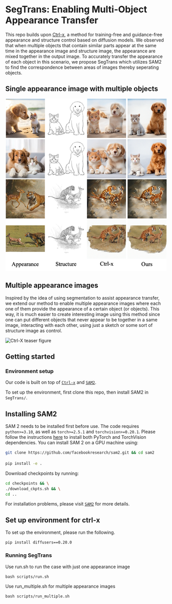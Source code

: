 # SegTrans: Enabling Multi-Object Appearance Transfer

This repo builds upon [Ctrl-x](https://github.com/genforce/ctrl-x), a method for training-free and guidance-free appearance and structure control based on diffusion models. We observed that when multiple objects that contain similar parts appear at the same time in the appearance image and structure image, the appearance are mixed together in the output image. To accurately transfer the appearance of each object in this scenario, we propose SegTrans which utilizes SAM2 to find the correspondence between areas of images thereby seperating objects. 

## Single appearance image with multiple objects
![Ctrl-X teaser figure](docs/assets/seg1.png)

## Multiple appearance images
Inspired by the idea of using segmentation to assist appearance transfer, we extend our method to enable multiple appearance images where each one of them provide the appearance of a certain object (or objects). This way, it is much easier to create interesting image using this method since one can put different objects that never appear to be together in a same image, interacting with each other, using just a sketch or some sort of structure image as control. 

![Ctrl-X teaser figure](docs/assets/seg2.png)

## Getting started

### Environment setup

Our code is built on top of [`Ctrl-x`]([https://github.com/huggingface/diffusers](https://github.com/genforce/ctrl-x)) and [`SAM2`](https://github.com/facebookresearch/sam2). 

To set up the environment, first clone this repo, then install SAM2 in `SegTrans/`.
## Installing SAM2

SAM 2 needs to be installed first before use. The code requires `python>=3.10`, as well as `torch>=2.5.1` and `torchvision>=0.20.1`. Please follow the instructions [here](https://pytorch.org/get-started/locally/) to install both PyTorch and TorchVision dependencies. You can install SAM 2 on a GPU machine using:

```bash
git clone https://github.com/facebookresearch/sam2.git && cd sam2

pip install -e .
```
Download checkpoints by running:

```bash
cd checkpoints && \
./download_ckpts.sh && \
cd ..
```
For installation problems, please visit [`SAM2`](https://github.com/facebookresearch/sam2) for more details.

## Set up environment for ctrl-x

To set up the environment, please run the following.
```
pip install diffusers==0.20.0
```

### Running SegTrans

Use run.sh to run the case with just one appearance image
```
bash scripts/run.sh
```
Use run_multiple.sh for multiple appearance images
```
bash scripts/run_multiple.sh
```

